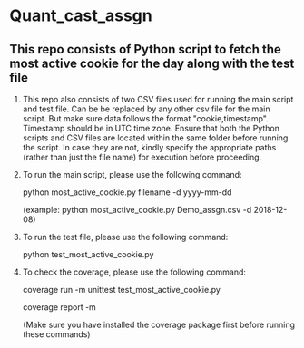 # Quant_cast_assgn

## This repo consists of Python script to fetch the most active cookie for the day along with the test file

1. This repo also consists of two CSV files used for running the main script and test file. Can be be replaced by any other csv file for the main script. But make sure data follows the format "cookie,timestamp". Timestamp should be in UTC time zone. Ensure that both the Python scripts and CSV files are located within the same folder before running the script. In case they are not, kindly specify the appropriate paths (rather than just the file name) for execution before proceeding.

2. To run the main script, please use the following command:

    python most_active_cookie.py filename -d yyyy-mm-dd

    (example: python most_active_cookie.py Demo_assgn.csv -d 2018-12-08)

4. To run the test file, please use the following command:
     
    python test_most_active_cookie.py

5. To check the coverage, please use the following command:

   coverage run -m unittest test_most_active_cookie.py

   coverage report -m

   (Make sure you have installed the coverage package first before running these commands)
